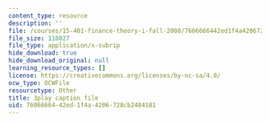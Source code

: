 ```yaml
---
content_type: resource
description: ''
file: /courses/15-401-finance-theory-i-fall-2008/7606666442ed1f4a4206728cb2484181_IwA7nVEwqto.srt
file_size: 118027
file_type: application/x-subrip
hide_download: true
hide_download_original: null
learning_resource_types: []
license: https://creativecommons.org/licenses/by-nc-sa/4.0/
ocw_type: OCWFile
resourcetype: Other
title: 3play caption file
uid: 76066664-42ed-1f4a-4206-728cb2484181
---
```

